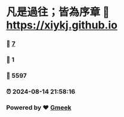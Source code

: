 # 凡是過往；皆為序章 :link: https://xiykj.github.io 
### :page_facing_up: [7](https://xiykj.github.io/tag.html) 
### :speech_balloon: 1 
### :hibiscus: 5597 
### :alarm_clock: 2024-08-14 21:58:16 
### Powered by :heart: [Gmeek](https://github.com/Meekdai/Gmeek)
